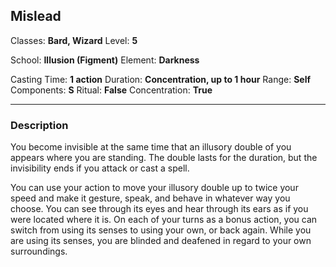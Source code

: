 ## Mislead

Classes: **Bard, Wizard**
Level: **5**

School: **Illusion (Figment)**
Element: **Darkness**

Casting Time: **1 action**
Duration: **Concentration, up to 1 hour**
Range: **Self**
Components: **S**
Ritual: **False**
Concentration: **True**

------

### Description

You become invisible at the same time that an illusory double of you appears where you are standing. The double lasts for the duration, but the invisibility ends if you attack or cast a spell.

You can use your action to move your illusory double up to twice your speed and make it gesture, speak, and behave in whatever way you choose. You can see through its eyes and hear through its ears as if you were located where it is. On each of your turns as a bonus action, you can switch from using its senses to using your own, or back again. While you are using its senses, you are blinded and deafened in regard to your own surroundings.